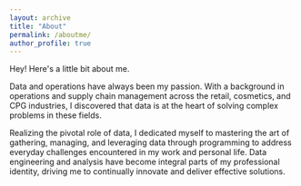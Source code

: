 ```yaml
---
layout: archive
title: "About"
permalink: /aboutme/
author_profile: true
---
```


Hey! Here's a little bit about me.

Data and operations have always been my passion. With a background in operations and supply chain management across the retail, cosmetics, and CPG industries, I discovered that data is at the heart of solving complex problems in these fields.

Realizing the pivotal role of data, I dedicated myself to mastering the art of gathering, managing, and leveraging data through programming to address everyday challenges encountered in my work and personal life. Data engineering and analysis have become integral parts of my professional identity, driving me to continually innovate and deliver effective solutions.
